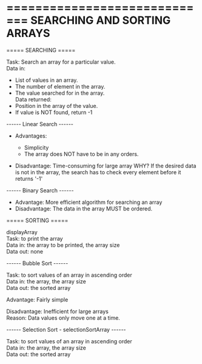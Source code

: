 =============================
SEARCHING AND SORTING ARRAYS
=============================

===== SEARCHING =====

Task: Search an array for a particular value.<br />
Data in:
  - List of values in an array.
  - The number of element in the array.
  - The value searched for in the array.<br />
Data returned:
  - Position in the array of the value.
  - If value is NOT found, return -1

------ Linear Search ------
- Advantages:
  + Simplicity
  + The array does NOT have to be in any orders.

- Disadvantage: Time-consuming for large array
WHY? If the desired data is not in the array, the search has to check every element before it returns '-1'

------ Binary Search ------
- Advantage: More efficient algorithm for searching an array
- Disadvantage: The data in the array MUST be ordered.


===== SORTING =====

displayArray<br />
Task: to print the array<br />
Data in: the array to be printed, the array size<br />
Data out: none

------ Bubble Sort ------

Task: to sort values of an array in ascending order<br />
Data in: the array, the array size<br />
Data out: the sorted array<br />

Advantage: Fairly simple<br />

Disadvantage: Inefficient for large arrays<br />
Reason: Data values only move one at a time.

------ Selection Sort - selectionSortArray ------

Task: to sort values of an array in ascending order<br />
Data in: the array, the array size<br />
Data out: the sorted array